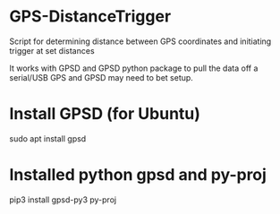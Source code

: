 # GPS-DistanceTrigger
Script for determining distance between GPS coordinates and initiating trigger at set distances

It works with GPSD and GPSD python package to pull the data off a serial/USB GPS and GPSD may need to bet setup.

# Install GPSD (for Ubuntu)
sudo apt install gpsd

# Installed python gpsd and py-proj
pip3 install gpsd-py3 py-proj
